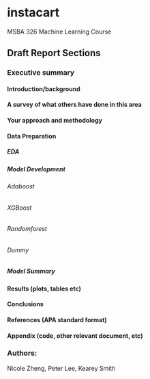 # instacart
MSBA 326 Machine Learning Course


## Draft Report Sections

### Executive summary
#### Introduction/background
#### A survey of what others have done in this area
#### Your approach and methodology
#### Data Preparation
##### EDA
##### Model Development
###### Adaboost
###### XGBoost
###### Randomforest
###### Dummy
##### Model Summary
#### Results (plots, tables etc)
#### Conclusions
#### References (APA standard format)
#### Appendix (code, other relevant document, etc)

### Authors:
Nicole Zheng, Peter Lee, Kearey Smith
